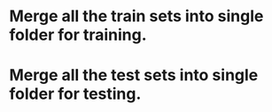 # Merge all the train sets into single folder for training.
# Merge all the test sets into single folder for testing.

